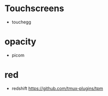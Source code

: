 # Touchscreens

 * touchegg

# opacity

 * picom

# red

 * redshift
https://github.com/tmux-plugins/tpm
